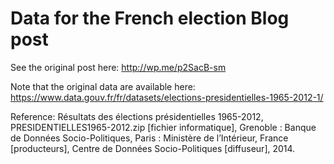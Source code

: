# Data for the French election Blog post

See the original post here: http://wp.me/p2SacB-sm

Note that the original data are available here: https://www.data.gouv.fr/fr/datasets/elections-presidentielles-1965-2012-1/

Reference: Résultats des élections présidentielles 1965-2012, PRESIDENTIELLES1965-2012.zip [fichier informatique], 
Grenoble : Banque de Données Socio-Politiques, Paris : Ministère de l’Intérieur, France [producteurs], 
Centre de Données Socio-Politiques [diffuseur], 2014.
